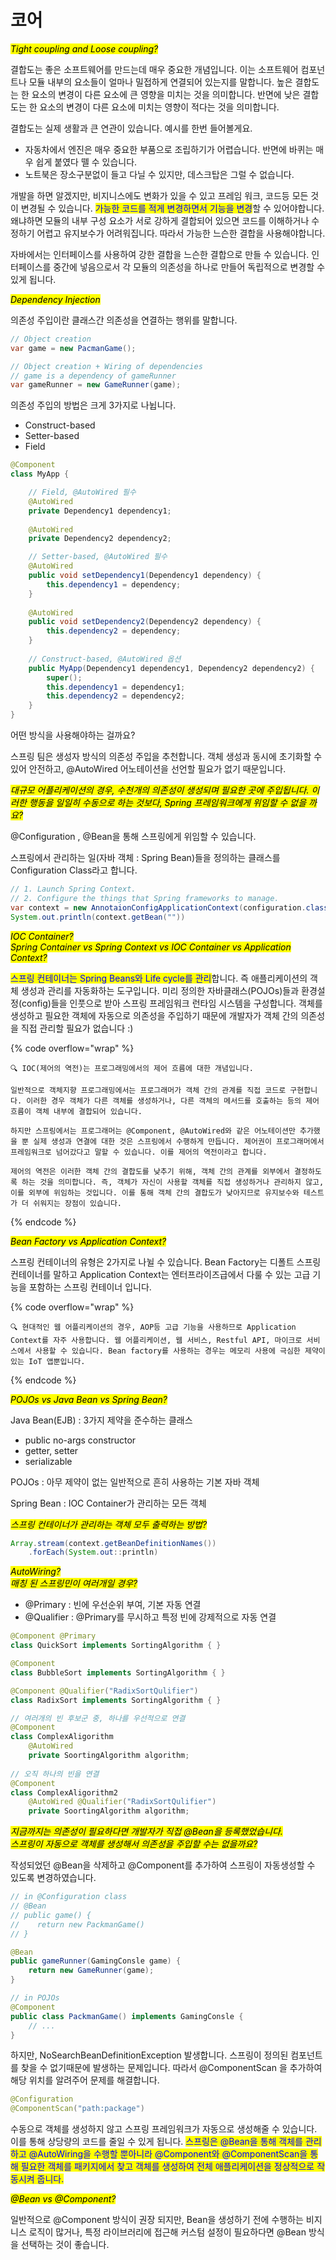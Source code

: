 # 코어

_<mark style="background-color:yellow;">Tight coupling and Loose coupling?</mark>_

결합도는 좋은 소프트웨어를 만드는데 매우 중요한 개념입니다. 이는 소프트웨어 컴포넌트나 모듈 내부의 요소들이 얼마나 밀접하게 연결되어 있는지를 말합니다. 높은 결합도는 한 요소의 변경이 다른 요소에 큰 영향을 미치는 것을 의미합니다. 반면에 낮은 결합도는 한 요소의 변경이 다른 요소에 미치는 영향이 적다는 것을 의미합니다.



결합도는 실제 생활과 큰 연관이 있습니다. 예시를 한번 들어볼게요.

* 자동차에서 엔진은 매우 중요한 부품으로 조립하기가 어렵습니다. 반면에 바퀴는 매우 쉽게 붙였다 뗄 수 있습니다.
* 노트북은 장소구분없이 들고 다닐 수 있지만, 데스크탑은 그럴 수 없습니다.



&#x20;개발을 하면 알겠지만, 비지니스에도 변화가 있을 수 있고 프레임 워크, 코드등 모든 것이 변경될 수 있습니다. <mark style="color:blue;">가능한 코드를 적게 변경하면서 기능을 변경</mark>할 수 있어야합니다. 왜냐하면 모듈의 내부 구성 요소가 서로 강하게 결합되어 있으면 코드를 이해하거나 수정하기 어렵고 유지보수가 어려워집니다. 따라서 가능한 느슨한 결합을 사용해야합니다.&#x20;



자바에서는 인터페이스를 사용하여 강한 결합을 느슨한 결합으로 만들 수 있습니다. 인터페이스를 중간에 넣음으로서 각 모듈의 의존성을 하나로 만들어 독립적으로 변경할 수 있게 됩니다.







_<mark style="background-color:yellow;">Dependency Injection</mark>_

의존성 주입이란 클래스간 의존성을 연결하는 행위를 말합니다.&#x20;

```java
// Object creation
var game = new PacmanGame();

// Object creation + Wiring of dependencies
// game is a dependency of gameRunner
var gameRunner = new GameRunner(game);
```



의존성 주입의 방법은 크게 3가지로 나뉩니다.

* Construct-based
* Setter-based
* Field

```java
@Component
class MyApp {

    // Field, @AutoWired 필수 
    @AutoWired
    private Dependency1 dependency1;
    
    @AutoWired
    private Dependency2 dependency2;

    // Setter-based, @AutoWired 필수
    @AutoWired
    public void setDependency1(Dependency1 dependency) {
        this.dependency1 = dependency;
    }
    
    @AutoWired
    public void setDependency2(Dependency2 dependency) {
        this.dependency2 = dependency;
    }
    
    // Construct-based, @AutoWired 옵션
    public MyApp(Dependency1 dependency1, Dependency2 dependency2) {
        super();
        this.dependency1 = dependency1;
        this.dependency2 = dependency2;
    }
}
```



어떤 방식을 사용해야하는 걸까요?

스프링 팀은 생성자 방식의 의존성 주입을 추천합니다. 객체 생성과 동시에 초기화할 수 있어 안전하고, @AutoWired 어노테이션을 선언할 필요가 없기 때문입니다.









_<mark style="background-color:yellow;">대규모 어플리케이션의 경우, 수천개의 의존성이 생성되며 필요한 곳에 주입됩니다. 이러한 행동을 일일히 수동으로 하는 것보다, Spring 프레임워크에게 위임할 수 없을 까요?</mark>_

@Configuration , @Bean을 통해 스프링에게 위임할 수 있습니다.&#x20;

스프링에서 관리하는 일(자바 객체 : Spring Bean)들을 정의하는 클래스를 Configuration Class라고 합니다.

```java
// 1. Launch Spring Context.
// 2. Configure the things that Spring frameworks to manage.
var context = new AnnotaionConfigApplicationContext(configuration.class)
System.out.println(context.getBean(""))
```







_<mark style="background-color:yellow;">IOC Container?</mark>_ \
_<mark style="background-color:yellow;">Spring Container vs Spring Context vs IOC Container vs Application Context?</mark>_

<mark style="color:blue;">스프링 컨테이너는 Spring Beans와 Life cycle를 관리</mark>합니다. 즉 애플리케이션의 객체 생성과 관리를 자동화하는 도구입니다. 미리 정의한 자바클래스(POJOs)들과 환경설정(config)들을 인풋으로 받아 스프링 프레임워크 런타임 시스템을 구성합니다. 객체를 생성하고 필요한 객체에 자동으로 의존성을 주입하기 때문에 개발자가 객체 간의 의존성을 직접 관리할 필요가 없습니다 :)

{% code overflow="wrap" %}
```
🔍 IOC(제어의 역전)는 프로그래밍에서의 제어 흐름에 대한 개념입니다. 

일반적으로 객체지향 프로그래밍에서는 프로그래머가 객체 간의 관계를 직접 코드로 구현합니다. 이러한 경우 객체가 다른 객체를 생성하거나, 다른 객체의 메서드를 호출하는 등의 제어 흐름이 객체 내부에 결합되어 있습니다.

하지만 스프링에서는 프로그래머는 @Component, @AutoWired와 같은 어노테이션만 추가했을 뿐 실제 생성과 연결에 대한 것은 스프링에서 수행하게 만듭니다. 제어권이 프로그래머에서 프레임워크로 넘어갔다고 말할 수 있습니다. 이를 제어의 역전이라고 합니다.

제어의 역전은 이러한 객체 간의 결합도를 낮추기 위해, 객체 간의 관계를 외부에서 결정하도록 하는 것을 의미합니다. 즉, 객체가 자신이 사용할 객체를 직접 생성하거나 관리하지 않고, 이를 외부에 위임하는 것입니다. 이를 통해 객체 간의 결합도가 낮아지므로 유지보수와 테스트가 더 쉬워지는 장점이 있습니다.
```
{% endcode %}







_<mark style="background-color:yellow;">Bean Factory vs Application Context?</mark>_

스프링 컨테이너의 유형은 2가지로 나뉠 수 있습니다. Bean Factory는 디폴트 스프링 컨테이너를 말하고 Application Context는 엔터프라이즈급에서 다룰 수 있는 고급 기능을 포함하는 스프링 컨테이너 입니다.

{% code overflow="wrap" %}
```
🔍 현대적인 웹 어플리케이션의 경우, AOP등 고급 기능을 사용하므로 Application Context를 자주 사용합니다. 웹 어플리케이션, 웹 서비스, Restful API, 마이크로 서비스에서 사용할 수 있습니다. Bean factory를 사용하는 경우는 메모리 사용에 극심한 제약이 있는 IoT 앱뿐입니다.
```
{% endcode %}







&#x20;_<mark style="background-color:yellow;">POJOs vs Java Bean vs Spring Bean?</mark>_

Java Bean(EJB) : 3가지 제약을 준수하는 클래스

* public no-args constructor
* getter, setter
* serializable

POJOs : 아무 제약이 없는 일반적으로 흔히 사용하는 기본 자바 객체

Spring Bean : IOC Container가 관리하는 모든 객체







_<mark style="background-color:yellow;">스프링 컨테이너가 관리하는 객체 모두 출력하는 방법?</mark>_

```java
Array.stream(context.getBeanDefinitionNames())
    .forEach(System.out::println)
```







_<mark style="background-color:yellow;">AutoWiring?</mark>_\
_<mark style="background-color:yellow;">매칭 된 스프링민이 여러개일 경우?</mark>_

* @Primary  : 빈에 우선순위 부여, 기본 자동 연결
* @Qualifier : @Primary를 무시하고 특정 빈에 강제적으로 자동 연결

```java
@Component @Primary
class QuickSort implements SortingAlgorithm { }

@Component
class BubbleSort implements SortingAlgorithm { }

@Component @Qualifier("RadixSortQulifier")
class RadixSort implements SortingAlgorithm { }

// 여러개의 빈 후보군 중, 하나를 우선적으로 연결
@Component 
class ComplexAligorithm
    @AutoWired
    private SoortingAlgorithm algorithm;
    
// 오직 하나의 빈을 연결
@Component 
class ComplexAligorithm2
    @AutoWired @Qualifier("RadixSortQulifier")
    private SoortingAlgorithm algorithm;

```







_<mark style="background-color:yellow;">지금까지는 의존성이 필요하다면 개발자가 직접 @Bean을 등록했었습니다.</mark>_\
_<mark style="background-color:yellow;">스프링이 자동으로 객체를 생성해서 의존성을 주입할 수는 없을까요?</mark>_

작성되었던 @Bean을 삭제하고 @Component를 추가하여 스프링이 자동생성할 수 있도록 변경하였습니다.

```java
// in @Configuration class
// @Bean
// public game() {
//    return new PackmanGame()
// }

@Bean
public gameRunner(GamingConsle game) {
    return new GameRunner(game);
}

// in POJOs
@Component
public class PackmanGame() implements GamingConsle {
    // ...
}
```



하지만, NoSearchBeanDefinitionException 발생합니다. 스프링이 정의된 컴포넌트를 찾을 수 없기때문에 발생하는 문제입니다. 따라서 @ComponentScan 을 추가하여 해당 위치를 알려주어 문제를 해결합니다.

```java
@Configuration
@ComponentScan("path:package")
```



수동으로 객체를 생성하지 않고 스프링 프레임워크가 자동으로 생성해줄 수 있습니다. 이를 통해 상당량의 코드를 줄일 수 있게 됩니다. <mark style="color:blue;">스프링은 @Bean을 통해 객체를 관리하고 @AutoWiring을 수행할 뿐아니라 @Component와 @ComponentScan을 통해 필요한 객체를 패키지에서 찾고 객체를 생성하여 전체 애플리케이션을 정상적으로 작동시켜 줍니다.</mark>







_<mark style="background-color:yellow;">@Bean vs @Component?</mark>_

일반적으로 @Component 방식이 권장 되지만, Bean을 생성하기 전에 수행하는 비지니스 로직이 많거나, 특정 라이브러리에 접근해 커스텀 설정이 필요하다면 @Bean 방식을 선택하는 것이 좋습니다.

<figure><img src="../../.gitbook/assets/ComponentsVsBean.png" alt=""><figcaption></figcaption></figure>

